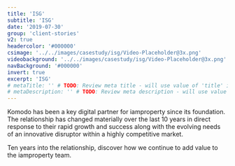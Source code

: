 ```yaml
---
title: 'ISG'
subtitle: 'ISG'
date: '2019-07-30'
group: 'client-stories'
v2: true
headercolor: '#000000'
csimage: '../../images/casestudy/isg/Video-Placeholder@3x.png'
videobackground: '../../images/casestudy/isg/Video-Placeholder@3x.png'
navBackground: '#000000'
invert: true
excerpt: 'ISG'
# metaTitle: '' # TODO: Review meta title - will use value of 'title' if not set
# metaDescription: '' # TODO: Review meta description - will use value of 'excerpt' if not set
---
```


Komodo has been a key digital partner for iamproperty since its foundation. The relationship has changed materially over the last 10 years in direct response to their rapid growth and success along with the evolving needs of an innovative disruptor within a highly competitive market. 

Ten years into the relationship, discover how we continue to add value to the iamproperty team.
